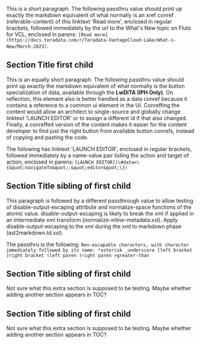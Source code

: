 
This is a short paragraph. The following passthru value should print up exactly the markdown equivalent of what normally is an xref conref (referable-content) of this linktext 'Read more', enclosed in regular brackets, followed immediately by the url to the What's New topic on Fluto for VCL, enclosed in parens: `[Read more](https://docs.teradata.com/r/Teradata-VantageCloud-Lake/What-s-New/March-2023)`.

## Section Title first child


This is an equally short paragraph. The following passthru value should print up exactly the markdown equivalent of what normally is the button specialization of data, available through the **LwDITA (IPH Only)**. On reflection, this element also is better handled as a data conref because it contains a reference to a common ui element in the UI. Conreffing the content would allow an architect to single-source and globally change linktext 'LAUNCH EDITOR' or to assign a different id if that also changed. Finally, a conreffed version of the content makes it easier for the content developer to find just the right button from available button conrefs, instead of copying and pasting the code.

The following has linktext 'LAUNCH EDITOR', enclosed in regular brackets, followed immediately by a name-value pair listing the action and target of action, enclosed in parens: `[LAUNCH EDITOR](\#data=\{&quot;navigateTo&quot;:&quot;editor&quot;\})`

## Section Title sibling of first child


This paragraph is followed by a different passthrough value to allow testing of disable-output-escaping attribute and normalize-space functions of the atomic value. disable-output-escaping is likely to break the xml if applied in an intermediate xml transform (normalize-inline-metadata.xsl). Apply disable-output-escaping to the xml during the xml to markdown phase (ast2markdown.td.xsl).

The passthru is the following: `Non-escapable characters, with character immediately followed by its name: *asterisk _underscore [left bracket ]right bracket (left paren )right paren >greater-than`

## Section Title sibling of first child


Not sure what this extra section is supposed to be testing. Maybe whether adding another section appears in TOC?

## Section Title sibling of first child


Not sure what this extra section is supposed to be testing. Maybe whether adding another section appears in TOC?

